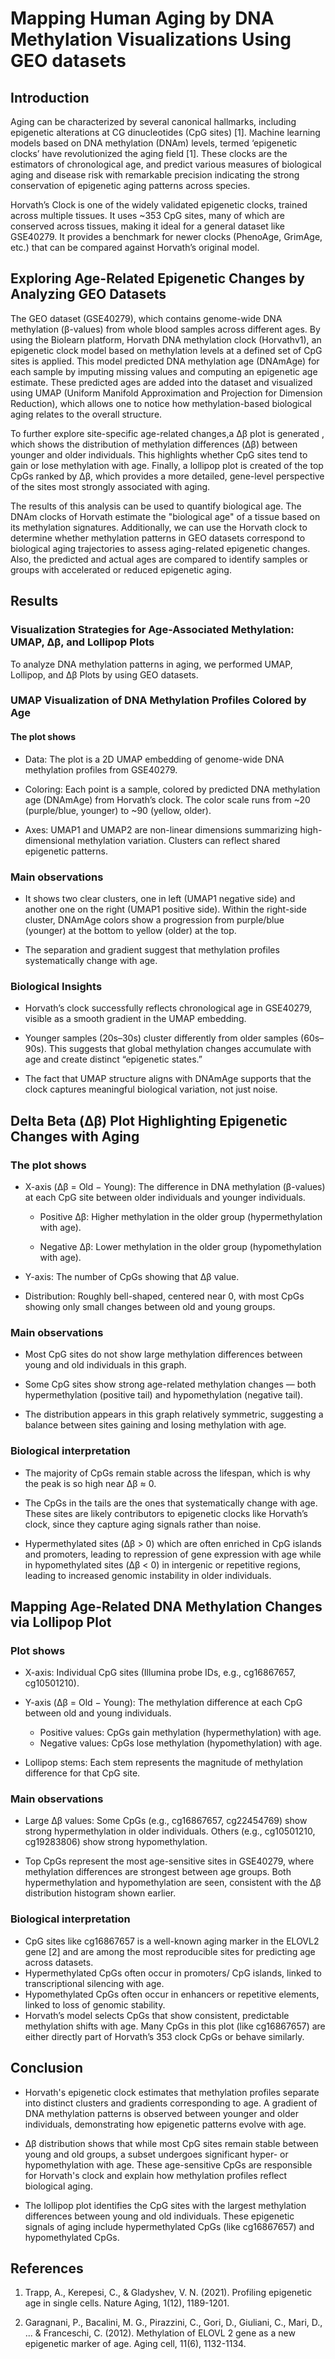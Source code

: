 
# Mapping Human Aging by DNA Methylation Visualizations Using GEO datasets

## Introduction

Aging can be characterized by several canonical hallmarks, including epigenetic alterations at CG dinucleotides (CpG sites) [1]. Machine learning models based on DNA methylation (DNAm) levels, termed ‘epigenetic clocks’ have revolutionized the aging field [1]. These clocks are the estimators of chronological age, and predict various measures of biological aging and disease risk with remarkable precision indicating the strong conservation of epigenetic aging patterns across species. 

Horvath’s Clock is one of the widely validated epigenetic clocks, trained across multiple tissues. It uses ~353 CpG sites, many of which are conserved across tissues, making it ideal for a general dataset like GSE40279. It provides a benchmark for newer clocks (PhenoAge, GrimAge, etc.) that can be compared against Horvath’s original model.

## Exploring Age-Related Epigenetic Changes by Analyzing GEO Datasets

The GEO dataset (GSE40279), which contains genome-wide DNA methylation (β-values) from whole blood samples across different ages. By using the Biolearn platform, Horvath DNA methylation clock (Horvathv1), an epigenetic clock model based on methylation levels at a defined set of CpG sites is applied. This model predicted DNA methylation age (DNAmAge) for each sample by imputing missing values and computing an epigenetic age estimate. These predicted ages are added into the dataset and visualized using UMAP (Uniform Manifold Approximation and Projection for Dimension Reduction), which allows one to notice how methylation-based biological aging relates to the overall structure. 

To further explore site-specific age-related changes,a Δβ plot is generated , which shows the distribution of methylation differences (Δβ) between younger and older individuals. This highlights whether CpG sites tend to gain or lose methylation with age. Finally, a lollipop plot  is created of the top CpGs ranked by Δβ, which provides a more detailed, gene-level perspective of the sites most strongly associated with aging.


The results of this analysis can be used to quantify biological age. The DNAm clocks of Horvath estimate the "biological age" of a tissue based on its methylation signatures. Additionally, we can use the Horvath clock to determine whether methylation patterns in GEO datasets correspond to biological aging trajectories to assess aging-related epigenetic changes. Also, the predicted and actual ages are compared to identify samples or groups with accelerated or reduced epigenetic aging.


## Results

### Visualization Strategies for Age-Associated Methylation: UMAP, Δβ, and Lollipop Plots

To analyze DNA methylation patterns in aging, we performed UMAP, Lollipop, and Δβ Plots by using GEO datasets. 

### UMAP Visualization of DNA Methylation Profiles Colored by Age

#### The plot shows

- Data: The plot is a 2D UMAP embedding of genome-wide DNA methylation profiles from GSE40279.

- Coloring: Each point is a sample, colored by predicted DNA methylation age (DNAmAge) from Horvath’s clock. The color scale runs from ~20 (purple/blue, younger) to ~90 (yellow, older).

- Axes: UMAP1 and UMAP2 are non-linear dimensions summarizing high-dimensional methylation variation. Clusters can reflect shared epigenetic patterns.






### Main observations

- It shows two clear clusters, one in left (UMAP1 negative side) and another one on the right (UMAP1 positive side). Within the right-side cluster, DNAmAge colors show a progression from purple/blue (younger) at the bottom to yellow (older) at the top.


- The separation and gradient suggest that methylation profiles systematically change with age.

### Biological Insights

- Horvath’s clock successfully reflects chronological age in GSE40279, visible as a smooth gradient in the UMAP embedding.

- Younger samples (20s–30s) cluster differently from older samples (60s–90s). This suggests that global methylation changes accumulate with age and create distinct “epigenetic states.”

- The fact that UMAP structure aligns with DNAmAge supports that the clock captures meaningful biological variation, not just noise.


## Delta Beta (Δβ) Plot Highlighting Epigenetic Changes with Aging


### The plot shows

- X-axis (Δβ = Old − Young): The difference in DNA methylation (β-values) at each CpG site between older individuals and younger individuals.

   - Positive Δβ: Higher methylation in the older group (hypermethylation with age).

  - Negative Δβ: Lower methylation in the older group (hypomethylation with age).


- Y-axis: The number of CpGs showing that Δβ value.


- Distribution: Roughly bell-shaped, centered near 0, with most CpGs showing only small changes between old and young groups.






### Main observations

- Most CpG sites do not show large methylation differences between young and old individuals in this graph.

- Some CpG sites show strong age-related methylation changes — both hypermethylation (positive tail) and hypomethylation (negative tail).

- The distribution appears in this graph relatively symmetric, suggesting a balance between sites gaining and losing methylation with age.


### Biological interpretation

- The majority of CpGs remain stable across the lifespan, which is why the peak is so high near Δβ ≈ 0.

- The CpGs in the tails are the ones that systematically change with age. These sites are likely contributors to epigenetic clocks like Horvath’s clock, since they capture aging signals rather than noise.

- Hypermethylated sites (Δβ > 0) which are often enriched in CpG islands and promoters, leading to repression of gene expression with age while in hypomethylated sites (Δβ < 0) in intergenic or repetitive regions, leading to increased genomic instability in older individuals.


## Mapping Age-Related DNA Methylation Changes via Lollipop Plot

### Plot shows
- X-axis: Individual CpG sites (Illumina probe IDs, e.g., cg16867657, cg10501210).

- Y-axis (Δβ = Old − Young): The methylation difference at each CpG between old and young individuals.

  - Positive values: CpGs gain methylation (hypermethylation) with age.
  - Negative values: CpGs lose methylation (hypomethylation) with age.

- Lollipop stems: Each stem represents the magnitude of methylation difference for that CpG site.





### Main observations

- Large Δβ values: Some CpGs (e.g., cg16867657, cg22454769) show strong hypermethylation in older individuals. Others (e.g., cg10501210, cg19283806) show strong hypomethylation.

- Top CpGs represent the most age-sensitive sites in GSE40279, where methylation differences are strongest between age groups.
 Both hypermethylation and hypomethylation are seen, consistent with the Δβ distribution histogram shown earlier.

### Biological interpretation
- CpG sites like cg16867657 is a well-known aging marker in the ELOVL2 gene [2] and are among the most reproducible sites for predicting age across datasets.
- Hypermethylated CpGs often occur in promoters/ CpG islands, linked to transcriptional silencing with age.
- Hypomethylated CpGs often occur in enhancers or repetitive elements, linked to loss of genomic stability.
- Horvath’s model selects CpGs that show consistent, predictable methylation shifts with age. Many CpGs in this plot (like cg16867657) are either directly part of Horvath’s 353 clock CpGs or behave similarly.


## Conclusion

- Horvath's epigenetic clock estimates that methylation profiles separate into distinct clusters and gradients corresponding to age. A gradient of DNA methylation patterns is observed between younger and older individuals, demonstrating how epigenetic patterns evolve with age.

- Δβ distribution shows that while most CpG sites remain stable between young and old groups, a subset undergoes significant hyper- or hypomethylation with age. These age-sensitive CpGs are responsible for Horvath's clock and explain how methylation profiles reflect biological aging.

- The lollipop plot identifies the CpG sites with the largest methylation differences between young and old individuals. These epigenetic signals of aging include hypermethylated CpGs (like cg16867657) and hypomethylated CpGs.



## References

1. Trapp, A., Kerepesi, C., & Gladyshev, V. N. (2021). Profiling epigenetic age in single cells. Nature Aging, 1(12), 1189-1201.

2. Garagnani, P., Bacalini, M. G., Pirazzini, C., Gori, D., Giuliani, C., Mari, D., ... & Franceschi, C. (2012). Methylation of ELOVL 2 gene as a new epigenetic marker of age. Aging cell, 11(6), 1132-1134.



